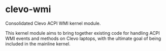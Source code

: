 clevo-wmi
=========

Consolidated Clevo ACPI WMI kernel module.

This kernel module aims to bring together existing code for handling ACPI WMI events and methods on Clevo laptops, with the ultimate goal of being included in the mainline kernel.
